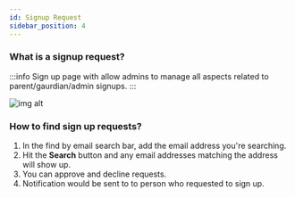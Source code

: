 ```yaml
---
id: Signup Request
sidebar_position: 4
---
```


### What is a signup request?
:::info
Sign up page with allow admins to manage all aspects related to parent/gaurdian/admin signups.
:::

![img alt](/img/signup-request.png)

### How to find sign up requests?
1. In the find by email search bar, add the email address you're searching.
2. Hit the **Search** button and any email addresses matching the address will show up.
3. You can approve and decline requests.
4. Notification would be sent to to person who requested to sign up.